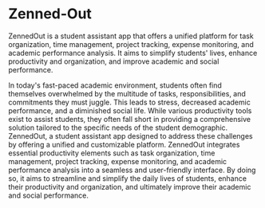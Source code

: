 # Zenned-Out
ZennedOut is a student assistant app that offers a unified platform for task organization, time management, project tracking, expense monitoring, and academic performance analysis. It aims to simplify students' lives, enhance productivity and organization, and improve academic and social performance.

In today's fast-paced academic environment, students often find themselves overwhelmed by the multitude of tasks, responsibilities, and commitments they must juggle. This leads to stress, decreased academic performance, and a diminished social life. While various productivity tools exist to assist students, they often fall short in providing a comprehensive solution tailored to the specific needs of the student demographic.
ZennedOut, a student assistant app designed to address these challenges by offering a unified and customizable platform. ZennedOut integrates essential productivity elements such as task organization, time management, project tracking, expense monitoring, and academic performance analysis into a seamless and user-friendly interface. By doing so, it aims to streamline and simplify the daily lives of students, enhance their productivity and organization, and ultimately improve their academic and social performance.
